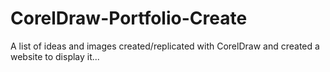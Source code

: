 # CorelDraw-Portfolio-Create
A list of ideas and images created/replicated with CorelDraw and created a website to display it...
